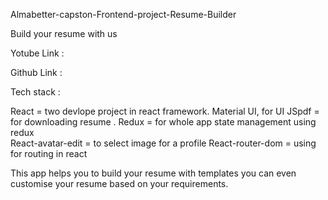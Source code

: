 Almabetter-capston-Frontend-project-Resume-Builder

Build your resume with us

Yotube Link :

Github Link :



Tech stack :

React = two devlope project in react framework.
Material UI, for UI 
JSpdf = for downloading resume .
Redux = for whole app state management using redux  
React-avatar-edit = to select image for a profile
React-router-dom = using for routing in react

This app helps you to build your resume with templates you can even customise your resume based on your requirements.




